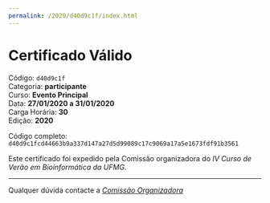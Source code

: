 ```yaml
---
permalink: /2020/d40d9c1f/index.html
---
```


# Certificado Válido

Código: `d40d9c1f`<br>
Categoria: **participante**<br>
Curso: **Evento Principal**<br>
Data: **27/01/2020 a 31/01/2020**<br>
Carga Horária: **30**<br>
Edição: **2020**<br>


Código completo: `d40d9c1fcd44663b9a337d147a27d5d99089c17c9069a17a5e1673fdf91b3561`


Este certificado foi expedido pela Comissão organizadora do *IV Curso de Verão em Bioinformática da UFMG*.

----

Qualquer dúvida contacte a [_Comissão Organizadora_](<mailto:cursobioinfoufmg@gmail.com$subject=[Certificados]>)

